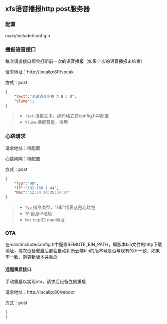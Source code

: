 ## xfs语音播报http post服务器

### 配置

main/include/config.h



### 播报语音接口

每次请求接口都会打断前一次的语音播报（如果上次的语音播报未结束）

请求地址：http://localip:80/speak

方式：post

```json
{
	"Text":"测试语音空格 A B C D",
	"Vlume":1
}
```

> - `Text` 播报文本，编码格式在config.h中配置
> - `Vlume` 播报音量，待用



### 心跳请求

请求地址：待配置

心跳间隔：待配置

方式：post

```json
{
	"Typ":"HB",
    "IP":"192.168.1.44",
    "Mac":"12:34:34:35:34:34"
}
```

> - `Typ`  指令类型，“HB”代表这是心跳包
> -  `IP` 自身IP地址
> - `Mac` esp32 mac地址



### OTA

在main/include/config.h中配置REMOTE_BIN_PATH，即版本bin文件的http下载地址，每次设备重启后都会自动判断云端bin的版本号是否与现有的不一致，如果不一致，则更新版本并重启

#### 远程重启接口

手动重启以实现ota，请求后设备立刻重启

请求地址：http://localip:80/reboot

方式：post

```json
{
}
```